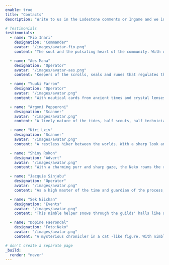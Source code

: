 ```yaml
---
enable: true
title: "Contacts"
description: "Write to us in the Lodestone comments or Ingame and we invite you to a *get to know each other* at our discord."

# Testimonials
testimonials:
  - name: "Fio Inari"
    designation: "Commander"
    avatar: "/images/avatar-fio.png"
    content: "The soul and the pulsating heart of the community. With unshakable courage and clear voice, she guides the crowd through storm and fire, plans strategies and implements visions."

  - name: "Aes Mana"
    designation: "Operator"
    avatar: "/images/avatar-aes.png"
    content: "Keepers of the scrolls, seals and runes that regulates the flow of the Free Company. Manages archives, resources and laws like a magician with her magic formulas and thus keeps the heart of the community beating."

  - name: "Yuuki Farron"
    designation: "Operator"
    avatar: "/images/avatar.png"
    content: "With nautical cards from ancient times and crystal lenses, he searches the oceans for diving boats and mystical wrecks, while he guards the boundary stones and secret paths of secular owners on land."

  - name: "Argoni Pepperoni"
    designation: "Scanner"
    avatar: "/images/avatar.png"
    content: "A lively nature of the tides, half scouts, half technicians. With shiny pearl lenses and waterproof note rollers following the board captain on every expedition. He checks rumps, collects data from the depths, checks maps for secret underwater paths and ensures that every boat is ready to go."

  - name: "Kiri Lxiv"
    designation: "Scanner"
    avatar: "/images/avatar.png"
    content: "A restless hiker between the worlds. With a sharp look and magical eyepiece, he spies far beyond the limits of the kingdom, always looking for more worthy souls"

  - name: "Shiny Rokon"
    designation: "Advert"
    avatar: "/images/avatar.png"
    content: "With a charming purr and sharp gaze, the Neko roams the realms in search of new adventurers who will enrich the heart and spirit of the guild."

  - name: "Jacquie Sinjabu"
    designation: "Operator"
    avatar: "/images/avatar.png"
    content: "As a high master of the time and guardian of the process, she woves a network of perfect moments from chaos and appointments."

  - name: "Sek Niichan"
    designation: "Events"
    avatar: "/images/avatar.png"
    content: "This nimble helper snows through the guilds' halls like a goblin. It distributes invitations as spark magic, collects stories, brings provisions and lifts the mood of every festival with a smile."

  - name: "Dopine Faerondal"
    designation: "Foto:Neko"
    avatar: "/images/avatar.png"
    content: "A mysterious chronicler in a cat -like figure. With nimble paws and sharp eyes, she captures the adventures in magical picture rollers. 📸 Shoot!"

# don't create a separate page
_build:
  render: "never"
---
```

